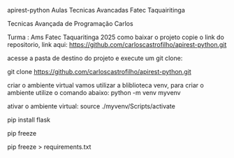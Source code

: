 apirest-python
Aulas Tecnicas Avancadas Fatec Taquairitinga

Tecnicas Avançada de Programação
Carlos

Turma : Ams Fatec Taquaritinga 2025
como baixar o projeto
copie o link do repositorio, link aqui: https://github.com/carloscastrofilho/apirest-python.git

acesse a pasta de destino do projeto e execute um git clone:

git clone https://github.com/carloscastrofilho/apirest-python.git

criar o ambiente virtual
vamos utilizar a bliblioteca venv, para criar o ambiente utilize o comando abaixo: python -m venv myvenv

ativar o ambiente virtual: source ./myvenv/Scripts/activate

pip install flask

pip freeze

pip freeze > requirements.txt